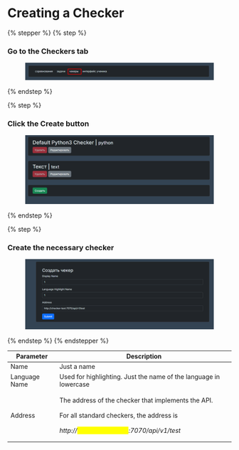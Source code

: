 # Creating a Checker

{% stepper %}
{% step %}
### Go to the Checkers tab

<figure><img src="../../.gitbook/assets/image (71).png" alt=""><figcaption></figcaption></figure>
{% endstep %}

{% step %}
### Click the Create button

<figure><img src="../../.gitbook/assets/image (72).png" alt=""><figcaption></figcaption></figure>
{% endstep %}

{% step %}
### Create the necessary checker

<figure><img src="../../.gitbook/assets/image (73).png" alt=""><figcaption></figcaption></figure>
{% endstep %}
{% endstepper %}

| Parameter | Description                                                                                                                                                                         |
| --------- | ----------------------------------------------------------------------------------------------------------------------------------------------------------------------------------- |
| Name      | Just a name                                                                                                                                                                         |
| Language Name | Used for highlighting. Just the name of the language in lowercase                                                                                                                    |
| Address  | <p>The address of the checker that implements the API.<br><br>For all standard checkers, the address is<br><br><em>http://<mark style="color:yellow;">&#x3C;checker_name></mark>:7070/api/v1/test</em></p> |
